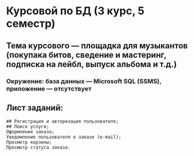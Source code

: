 # Курсовой по БД (3 курс, 5 семестр)
## Тема курсового — площадка для музыкантов (покупака битов, сведение и мастеринг, подписка на лейбл, выпуск альбома и т.д.)
### Окружение: база данных — Microsoft SQL (SSMS), приложение — отсутствует

## Лист заданий:
    ## Регистрация и авторизация пользователя;
    ## Поиск услуги;
    Оформление заказа;
    Уведомление пользователя о заказе (e-mail);
    Просмотр корзины;
    Просмотр статуса заказа.
